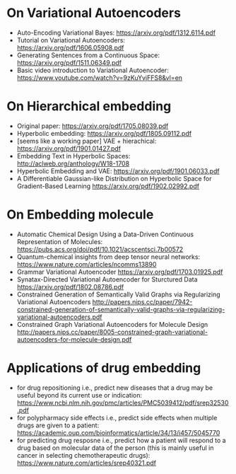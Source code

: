 # On Variational Autoencoders
* Auto-Encoding Variational Bayes: https://arxiv.org/pdf/1312.6114.pdf
* Tutorial on Variational Autoencoders: https://arxiv.org/pdf/1606.05908.pdf
* Generating Sentences from a Continuous Space: https://arxiv.org/pdf/1511.06349.pdf
* Basic video introduction to Variational Autoencoder: https://www.youtube.com/watch?v=9zKuYvjFFS8&vl=en

# On Hierarchical embedding
* Original paper: https://arxiv.org/pdf/1705.08039.pdf
* Hyperbolic embedding: https://arxiv.org/pdf/1805.09112.pdf
* [seems like a working paper] VAE + hierachical: https://arxiv.org/pdf/1901.01427.pdf
* Embedding Text in Hyperbolic Spaces: http://aclweb.org/anthology/W18-1708
* Hyperbolic Embedding and VAE: https://arxiv.org/pdf/1901.06033.pdf
* A Differentiable Gaussian-like Distribution on Hyperbolic Space for Gradient-Based Learning https://arxiv.org/pdf/1902.02992.pdf

# On Embedding molecule
* Automatic Chemical Design Using a Data-Driven Continuous Representation of Molecules: https://pubs.acs.org/doi/pdf/10.1021/acscentsci.7b00572
* Quantum-chemical insights from deep tensor neural networks:
https://www.nature.com/articles/ncomms13890
* Grammar Variational Autoencoder
https://arxiv.org/pdf/1703.01925.pdf
* Synatax-Directed Variational Autoencoder for Sturctured Data
https://arxiv.org/pdf/1802.08786.pdf
* Constrained Generation of Semantically Valid Graphs via Regularizing Variational Autoencoders
http://papers.nips.cc/paper/7942-constrained-generation-of-semantically-valid-graphs-via-regularizing-variational-autoencoders.pdf
* Constrained Graph Variational Autoencoders for Molecule Design
http://papers.nips.cc/paper/8005-constrained-graph-variational-autoencoders-for-molecule-design.pdf

# Applications of drug embedding
* for drug repositioning i.e., predict new diseases that a drug may be useful beyond its current use or indication: https://www.ncbi.nlm.nih.gov/pmc/articles/PMC5039412/pdf/srep32530.pdf
* for polypharmacy side effects i.e., predict side effects when multiple drugs are given to a patient: https://academic.oup.com/bioinformatics/article/34/13/i457/5045770
* for predicting drug resposne i.e., predict how a patient will respond to a drug based on molecular data of the person (this is mainly useful in cancer in selecting chemotherapeutic drugs): https://www.nature.com/articles/srep40321.pdf
